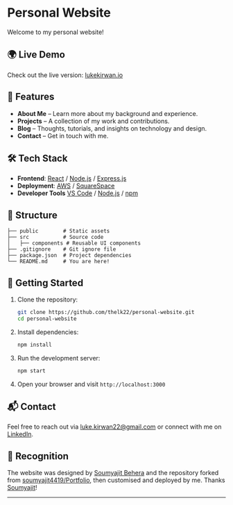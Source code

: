 # Personal Website

Welcome to my personal website!

## 🌍 Live Demo
Check out the live version: [lukekirwan.io](https://lukekirwan.io)

## 🚀 Features
- **About Me** – Learn more about my background and experience.
- **Projects** – A collection of my work and contributions.
- **Blog** – Thoughts, tutorials, and insights on technology and design.
- **Contact** – Get in touch with me.

## 🛠️ Tech Stack
- **Frontend**: [React](https://reactjs.org/) / [Node.js](https://nodejs.org/) / [Express.js](https://expressjs.com/)
- **Deployment**: [AWS](https://aws.amazon.com/) / [SquareSpace](https://www.squarespace.com/)
- **Developer Tools** [VS Code](https://code.visualstudio.com/) / [Node.js](https://nodejs.org/) / [npm](https://www.npmjs.com/)

## 📂 Structure
```
├── public        # Static assets
├── src           # Source code
│   ├── components # Reusable UI components
├── .gitignore    # Git ignore file
├── package.json  # Project dependencies
└── README.md     # You are here!
```

## 🚀 Getting Started
1. Clone the repository:
   ```sh
   git clone https://github.com/thelk22/personal-website.git
   cd personal-website
   ```
2. Install dependencies:
   ```sh
   npm install
   ```
3. Run the development server:
   ```sh
   npm start
   ```
4. Open your browser and visit `http://localhost:3000`

## 📬 Contact
Feel free to reach out via [luke.kirwan22@gmail.com](mailto:luke.kirwan22@gmail.com) or connect with me on [LinkedIn](https://linkedin.com/in/luke-kirwan).

## 🙏 Recognition
The website was designed by [Soumyajit Behera](https://github.com/soumyajit4419) and the repository forked from [soumyajit4419/Portfolio](https://github.com/soumyajit4419/Portfolio), then customised and deployed by me. Thanks [Soumyajit](https://github.com/soumyajit4419)!

---
